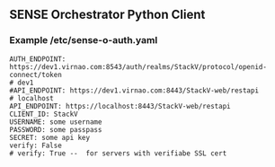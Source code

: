 ## SENSE Orchestrator Python Client

### Example /etc/sense-o-auth.yaml
```
AUTH_ENDPOINT: https://dev1.virnao.com:8543/auth/realms/StackV/protocol/openid-connect/token
# dev1
#API_ENDPOINT: https://dev1.virnao.com:8443/StackV-web/restapi
# localhost
API_ENDPOINT: https://localhost:8443/StackV-web/restapi
CLIENT_ID: StackV
USERNAME: some username
PASSWORD: some passpass
SECRET: some api key
verify: False 
# verify: True --  for servers with verifiabe SSL cert
```
